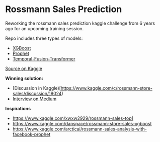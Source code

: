 # Rossmann Sales Prediction

Reworking the rossmann sales prediction kaggle challenge from 6 years ago for 
an upcoming training session.

Repo includes three types of models:   
- [XGBoost](https://xgboost.readthedocs.io/en/stable/)
- [Prophet](https://facebook.github.io/prophet/)
- [Temporal-Fusion-Transformer](https://arxiv.org/abs/1912.09363)

[Source on Kaggle](https://www.kaggle.com/c/rossmann-store-sales)

**Winning solution:**
- [Discussion in Kaggle)[https://www.kaggle.com/c/rossmann-store-sales/discussion/18024)
- [Interview on Medium](https://medium.com/kaggle-blog/rossmann-store-sales-winners-interview-1st-place-gert-jacobusse-a14b271659b)

**Inspirations**
- https://www.kaggle.com/xwxw2929/rossmann-sales-top1   
- https://www.kaggle.com/danspace/rossmann-store-sales-xgboost   
- https://www.kaggle.com/arcticai/rossmann-sales-analysis-with-facebook-prophet   

